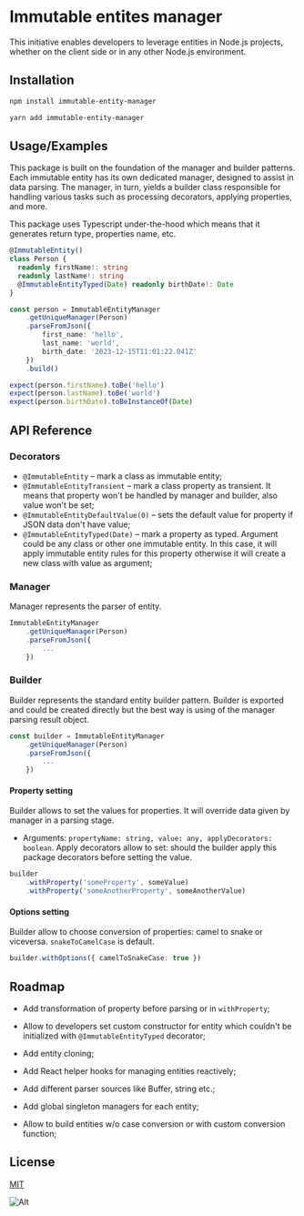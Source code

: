 
# Immutable entites manager


This initiative enables developers to leverage entities in Node.js projects, whether on the client side or in any other Node.js environment.

## Installation


```bash
npm install immutable-entity-manager
```
```bash
yarn add immutable-entity-manager
```

## Usage/Examples
This package is built on the foundation of the manager and builder patterns. Each immutable entity has its own dedicated manager, designed to assist in data parsing. The manager, in turn, yields a builder class responsible for handling various tasks such as processing decorators, applying properties, and more.

This package uses Typescript under-the-hood which means that it generates return type, properties name, etc.

```typescript
@ImmutableEntity()
class Person {
  readonly firstName!: string
  readonly lastName!: string
  @ImmutableEntityTyped(Date) readonly birthDate!: Date
}

const person = ImmutableEntityManager
    .getUniqueManager(Person)
    .parseFromJson({
        first_name: 'hello',
        last_name: 'world',
        birth_date: '2023-12-15T11:01:22.041Z'
    })
    .build()

expect(person.firstName).toBe('hello')
expect(person.lastName).toBe('world')
expect(person.birthDate).toBeInstanceOf(Date)
```


## API Reference

### Decorators
- `@ImmutableEntity` – mark a class as immutable entity;
- `@ImmutableEntityTransient` – mark a class property as transient. It means that property won't be handled by manager and builder, also value won't be set;
- `@ImmutableEntityDefaultValue(0)` – sets the default value for property if JSON data don't have value;
- `@ImmutableEntityTyped(Date)` – mark a property as typed. Argument could be any class or other one immutable entity. In this case, it will apply immutable entity rules for this property otherwise it will create a new class with value as argument;

### Manager
Manager represents the parser of entity.
```typescript
ImmutableEntityManager
    .getUniqueManager(Person)
    .parseFromJson({
        ...
    })
```

### Builder
Builder represents the standard entity builder pattern. Builder is exported and could be created directly but the best way is using of the manager parsing result object.
```typescript
const builder = ImmutableEntityManager
    .getUniqueManager(Person)
    .parseFromJson({
        ...
    })
```
#### Property setting
Builder allows to set the values for properties. It will override data given by manager in a parsing stage.
- Arguments: `propertyName: string, value: any, applyDecorators: boolean`. Apply decorators allow to set: should the builder apply this package decorators before setting the value.
```typescript
builder
    .withProperty('someProperty', someValue)
    .withProperty('someAnotherProperty', someAnotherValue)
```
#### Options setting
Builder allow to choose conversion of properties: camel to snake or viceversa. `snakeToCamelCase` is default.
```typescript
builder.withOptions({ camelToSnakeCase: true })
```
## Roadmap

- Add transformation of property before parsing or in `withProperty`;

- Allow to developers set custom constructor for entity which couldn't be initialized with `@ImmutableEntityTyped` decorator;

- Add entity cloning;

- Add React helper hooks for managing entities reactively;

- Add different parser sources like Buffer, string etc.;

- Add global singleton managers for each entity;

- Allow to build entities w/o case conversion or with custom conversion function;


## License

[MIT](https://choosealicense.com/licenses/mit/)

![Alt](https://repobeats.axiom.co/api/embed/1a4ff13569e6c9267a67f6bbcf2b17b98507d9e7.svg "Repobeats analytics image")